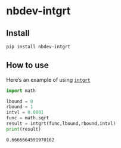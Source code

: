 nbdev-intgrt
================

<!-- WARNING: THIS FILE WAS AUTOGENERATED! DO NOT EDIT! -->

## Install

``` sh
pip install nbdev-intgrt
```

## How to use

Here’s an example of using
[`intgrt`](https://rbagdazian.github.io/nbdev-intgrt/intgrt.html#intgrt)

``` python
import math

lbound = 0
rbound = 1
intvl = 0.0001
func = math.sqrt
result = intgrt(func,lbound,rbound,intvl)
print(result)
```

    0.6666664591970162
